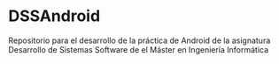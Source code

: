 # DSSAndroid

Repositorio para el desarrollo de la práctica de Android de la asignatura Desarrollo de Sistemas Software de el Máster en Ingeniería Informática
